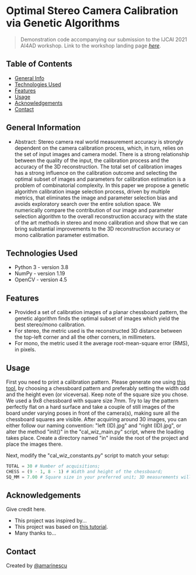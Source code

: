 # Optimal Stereo Camera Calibration via Genetic Algorithms
> Demonstration code accompanying our submission to the IJCAI 2021 AI4AD workshop.
> Link to the workshop landing page [_here_](https://www.ai4ad.net).

## Table of Contents
* [General Info](#general-information)
* [Technologies Used](#technologies-used)
* [Features](#features)
* [Usage](#usage)
* [Acknowledgements](#acknowledgements)
* [Contact](#contact)


## General Information
- Abstract: Stereo camera real world measurement accuracy is strongly dependent on the camera calibration process, which, in turn, relies on the set of input images and camera model. There is a strong relationship between the quality of the input, the calibration process and the accuracy of the 3D reconstruction. The total set of calibration images has a strong influence on the calibration outcome and selecting the optimal subset of images and parameters for calibration estimation is a problem of combinatorial complexity. In this paper we propose a genetic algorithm calibration image selection process, driven by multiple metrics, that eliminates the image and parameter selection bias and avoids exploratory search over the entire solution space. We numerically compare the contribution of our image and parameter selection algorithm to the overall reconstruction accuracy with the state of the art methods in stereo and mono calibration and show that we can bring substantial improvements to the 3D reconstruction accuracy or mono calibration parameter estimation.


## Technologies Used
- Python 3 - version 3.8
- NumPy - version 1.19
- OpenCV - version 4.5


## Features
- Provided a set of calibration images of a planar chessboard pattern, the genetic algorithm finds the optimal subset of images which yield the best stereo/mono calibration.
- For stereo, the metric used is the reconstructed 3D distance between the top-left corner and all the other corners, in millimeters.
- For mono, the metric used it the average root-mean-square error (RMS), in pixels.


## Usage
First you need to print a calibration pattern. Please generate one using [this tool](https://calib.io), by choosing a chessboard pattern and preferably setting the width odd and the height even (or viceversa). Keep note of the square size you chose. We used a 9x8 chessboard with square size 7mm. Try to lay the pattern perfectly flat on a hard surface and take a couple of still images of the board under varying poses in front of the camera(s), making sure all the chessboard squares are visible. After acquiring around 30 images, you can either follow our naming convention: "left (ID).jpg" and "right (ID).jpg", or alter the method "init()" in the "cal_wiz_main.py" script, where the loading takes place. Create a directory named "in" inside the root of the project and place the images there.

Next, modify the "cal_wiz_constants.py" script to match your setup:

```python
TOTAL = 30 # Number of acquisitions;
CHESS = (9 - 1, 8 - 1) # Width and height of the chessboard;
SQ_MM = 7.00 # Square size in your preferred unit; 3D measurements will be in the same unit.
```


## Acknowledgements
Give credit here.
- This project was inspired by...
- This project was based on [this tutorial](https://www.example.com).
- Many thanks to...


## Contact
Created by [@amarinescu](https://amarinescu.ro)
